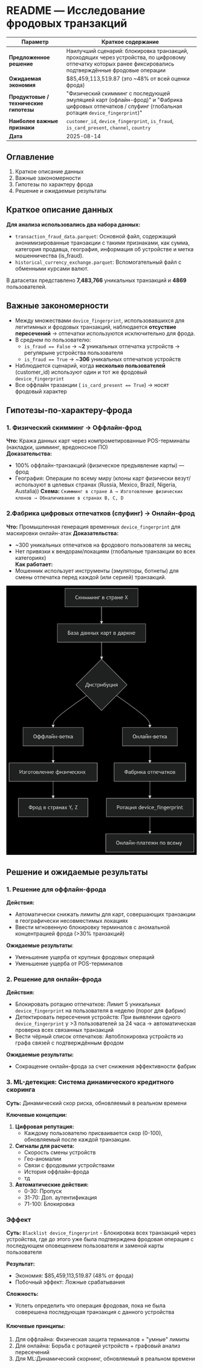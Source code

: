 # README — Исследование фродовых транзакций

| Параметр                         | Краткое содержание                                                                                                                                              |
|----------------------------------|------------------------------------------------------------------------------------------------------------------------------------------------------------------|
| **Предложенное решение**         | Наилучший сценарий: блокировка транзакций, проходящих через устройства, по цифровому отпечатку которых ранее фиксировались подтверждённые фродовые операции  |
| **Ожидаемая экономия**           | $85,459,113,519.87 (это ~48% от всей оценки фрода)                                                                                            |
| **Продуктовые / технические гипотезы** | "Физический скимминг с последующей эмуляцией карт (офлайн-фрод)" и "Фабрика цифровых отпечатков / спуфинг (глобальная ротация `device_fingerprint`)" |
| **Наиболее важные признаки**     | `customer_id`, `device_fingerprint`, `is_fraud`, `is_card_present`, `channel`, `country`                                                                          |
| **Дата**                         | 2025-08-14                                                                                                                |

## Оглавление
1. Краткое описание данных 
2. Важные закономерности
3. Гипотезы по характеру фрода
4. Решение и ожидаемые результаты


## Краткое описание данных

**Для анализа использовались два набора данных:**
 - `transaction_fraud_data.parquet`: Основной файл, содержащий анонимизированные транзакции с такими признаками, как сумма, категория продавца, география, информация об устройстве и метка мошенничества (is_fraud).
 - `historical_currency_exchange.parquet`: Вспомогательный файл с обменными курсами валют.

В датасетах представлено **7,483,766** уникальных транзакций и **4869** пользователей. 

## Важные закономерности
- Между множествами `device_fingerprint`, использовавшихся для легитимных и фродовых транзакций, наблюдается **отсуствие пересечений** → отпечатки используются исключительно для фрода.
- В среднем по пользователю:  
  - `is_fraud == False` → ~**2** уникальных отпечатка устройств → регулярыне устройства пользователя 
  - `is_fraud == True` → ~**306** уникальных отпечатков устройств  
- Наблюдается сценарий, когда **несколько пользователей** (customer_id) используют один и тот же фродовый `device_fingerprint`
- Все оффлайн тразакции ( `is_card_present == True`) → носят фродовый характер

## Гипотезы-по-характеру-фрода 

### 1. Физический скимминг → Оффлайн-фрод
**Что:** Кража данных карт через компрометированные POS-терминалы (накладки, шимминг, вредоносное ПО)  
**Доказательства:**
  - 100% оффлайн-транзакций (физическое предъявление карты) — фрод
  - География: Операции по всему миру (клоны карт физически везут/используют в целевых странах (Russia, Mexico, Brazil, Nigeria, Austalia)) 
**Схема:**
  `Скимминг в стране А → Изготовление физических клонов → Обналичивание в странах B, C, D`  

### 2.Фабрика цифровых отпечатков (спуфинг) → Онлайн-фрод  
**Что:** Промышленная генерация временных `device_fingerprint` для маскировки онлайн-атак
**Доказательства:**
  - ~300 уникальных отпечатков на фродового пользователя за месяц
  - Нет привязки к вендорам/локациям (глобальные транзакции во всех категориях)  
**Как работает:**
  - Мошенник использует инструменты (эмуляторы, ботнеты) для смены отпечатка перед каждой (или серией) транзакций.  

![Схема фрода](fraud_schem.png)

## Решение и ожидаемые результаты

### 1. Решение для оффлайн-фрода  
**Действия:**
- Автоматически снижать лимиты для карт, совершающих транзакции в географически несовместимых локациях
- Ввести мгновенную блокировку терминалов с аномальной концентрацией фрода (>30% транзакций) 

**Ожидаемые результаты**:  
- Уменьшение ущерба от крупных фродовых операций
- Уменьшение ущерба от POS-терминалов


### 2. Решение для онлайн-фрода 
**Действия:**
- Блокировать ротацию отпечатков: Лимит 5 уникальных `device_fingerprint` на пользователя в неделю (порог для фабрик) 
- Детектировать пересечения устройств: При выявлении одного `device_fingerprint` у >3 пользователей за 24 часа → автоматическая проверка всех связанных транзакций
- Вести чёрный список отпечатков: Автоблокировка устройств из графа связей с подтверждённым фродом  

**Ожидаемые результаты:**
- Сокращение онлайн-фрода за счет снижения эффективности фабрик  

### 3. ML-детекция: Система динамического кредитного скоринга 
**Суть:** Динамический скор риска, обновляемый в реальном времени

**Ключевые концепции:**
1. **Цифровая репутация:**
   - Каждому пользователю присваивается скор (0-100), обновляемый после каждой транзакции.  
2. **Сигналы для расчета:**
   - Скорость смены устройств  
   - Гео-аномалии  
   - Связи с фродовыми устройствами  
   - История оффлайн-фрода
   - тд 
3. **Автоматические действия:** 
   - 0-30: Пропуск  
   - 31-70: Доп. аутентификация  
   - 71-100: Блокировка  


### Эффект 
**Суть:** `Blacklist device_fingerprint` - Блокировка всех транзакций через устройства, где до этого уже была подтверждена фродовая операция с последующем оповещением пользователя и заменой карты пользователя

**Результат:** 
- Экономия: $85,459,113,519.87 (48% от фрода)  
- Побочный эффект: Ложные срабатывания
  
**Сложность:**
 - Успеть определить что операция фродовая, пока не была соверешена последующая транзакция с данного устройства

####  Ключевые принципы:  
1. Для оффлайна: Физическая защита терминалов + "умные" лимиты  
2. Для онлайна: Борьба с ротацией устройств + графовый анализ пересечений
3. Для ML:Динамический скорнинг, обновляемый в реальном времени  


